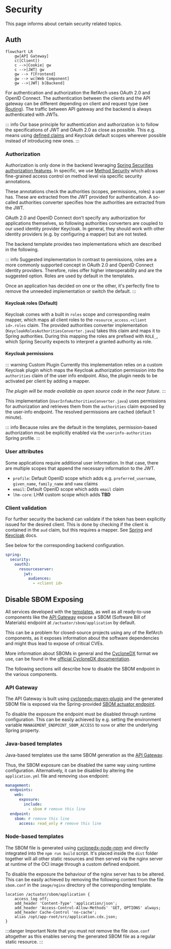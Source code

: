 # Security

This page informs about certain security related topics.

## Auth

```mermaid
flowchart LR
    gw[API Gateway]
    c([Client])
    c -->|Cookie| gw
    c -->|JWT| gw
    gw --> f[Frontend]
    gw --> wc[Web Component]
    gw -->|JWT| b[Backend]
```

For authentication and authorization the RefArch uses OAuth 2.0 and OpenID Connect.
The authentication between the clients and the API gateway can be different depending on client and request type (see [Routing](../gateway.md#routing)).
The traffic between API gateway and the backend is always authenticated with JWTs.

::: info
Our base principle for authentication and authorization is to follow the specifications of JWT and OAuth 2.0 as close as possible.
This e.g. means using [defined claims](https://www.iana.org/assignments/jwt/jwt.xhtml) and Keycloak default scopes wherever possible instead of introducing new ones.
:::

### Authorization

Authorization is only done in the backend leveraging [Spring Securities authorization features](https://docs.spring.io/spring-security/reference/servlet/authorization/index.html).
In specific, we use [Method Security](https://docs.spring.io/spring-security/reference/servlet/authorization/method-security.html) which allows fine-grained access control on method level via specific security annotations.

These annotations check the authorities (scopes, permissions, roles) a user has. These are extracted from the JWT provided for authentication.
A so-called authorities converter specifies how the authorities are extracted from the JWT.

OAuth 2.0 and OpenID Connect don't specify any authorization for applications themselves, so following authorities converters are coupled to our used identity provider Keycloak.
In general, they should work with other identity providers (e.g. by configuring a mapper) but are not tested.

The backend template provides two implementations which are described in the following.

::: info Suggested implementation
In contrast to permissions, roles are a more commonly supported concept in OAuth 2.0 and OpenID Connect identity providers.
Therefore, roles offer higher interoperability and are the suggested option. Roles are used by default in the templates.

Once an application has decided on one or the other, it's perfectly fine to remove the unneeded implementation or switch the default.
:::

#### Keycloak roles (Default)

Keycloak comes with a built in `roles` scope and corresponding realm mapper, which maps all client roles to the `resource_access.<client id>.roles` claim.
The provided authorities converter implementation (`KeycloakRolesAuthoritiesConverter.java`) takes this claim and maps it to Spring authorities.
During this mapping the roles are prefixed with `ROLE_`, which Spring Security expects to interpret a granted authority as role.

#### Keycloak permissions

::: warning Custom Plugin
Currently this implementation relies on a custom Keycloak plugin which maps the Keycloak authorization permission into the
`authorities` claim of the user info endpoint. Also, the plugin needs to be activated per client by adding a mapper.

_The plugin will be made available as open source code in the near future._
:::

This implementation (`UserInfoAuthoritiesConverter.java`) uses permissions for authorization and retrieves them from the `authorities` claim exposed by the user-info endpoint.
The resolved permissions are cached (default 1 minute).

::: info
Because roles are the default in the templates, permission-based authorization must be explicitly enabled via the `userinfo-authorities` Spring profile.
:::

### User attributes

Some applications require additional user information.
In that case, there are multiple scopes that append the necessary information to the JWT.

- `profile`: Default OpenID scope which adds e.g. `preferred_username`, `given_name`, `family_name` and `name` claims
- `email`: Default OpenID scope which adds `email` claim
- `lhm-core`: LHM custom scope which adds **TBD**

### Client validation

For further security the backend can validate if the token has been explicitly issued for the desired client.
This is done by checking if the client is contained in the `aud` claim, but this requires a mapper.
See [Spring](https://docs.spring.io/spring-security/reference/servlet/oauth2/resource-server/jwt.html#_supplying_audiences) and
[Keycloak](https://www.keycloak.org/docs/latest/server_admin/#_audience_resolve) docs.

See below for the corresponding backend configuration.

```yaml
spring:
  security:
    oauth2:
      resourceserver:
        jwt:
          audiences:
            - <client id>
```

## Disable SBOM Exposing

All services developed with the [templates](/overview#Templates), as well as all ready-to-use components like the [API Gateway](/overview#api-gateway) expose a SBOM (Software Bill of Materials) endpoint at `/actuator/sbom/application` by default.

This can be a problem for closed-source projects using any of the RefArch components, as it exposes information about the software dependencies and might thus lead to expose of critical CVEs.

More information about SBOMs in general and the [CycloneDX](https://cyclonedx.org/) format we use, can be found in the [official CycloneDX documentation](https://cyclonedx.org/specification/overview/).

The following sections will describe how to disable the SBOM endpoint in the various components.

### API Gateway

The API Gateway is built using [cyclonedx-maven-plugin](https://github.com/CycloneDX/cyclonedx-maven-plugin) and the generated SBOM file is exposed via the Spring-provided [SBOM actuator endpoint](https://docs.spring.io/spring-boot/api/rest/actuator/sbom.html).

To disable the exposure the endpoint must be disabled through runtime configuration.
This can be easily achieved by e.g. setting the environment variable `MANAGEMENT_ENDPOINT_SBOM_ACCESS` to `none` or alter the underlying Spring property.

### Java-based templates

Java-based templates use the same SBOM generation as the [API Gateway](#api-gateway).

Thus, the SBOM exposure can be disabled the same way using runtime configuration.
Alternatively, it can be disabled by altering the `application.yml` file and removing `sbom` endpoint:

```yaml
management:
  endpoints:
    web:
      exposure:
        include:
          - sbom # remove this line
  endpoint:
    sbom: # remove this line
      access: read_only # remove this line
```

### Node-based templates

The SBOM file is generated using [cyclonedx-node-npm](https://github.com/CycloneDX/cyclonedx-node-npm) and directly integrated into the `npm run build` script.
It's placed inside the `dist` folder together will all other static resources and then served via the nginx server at runtime of the OCI image through a custom defined endpoint.

To disable the exposure the behaviour of the nginx server has to be altered.
This can be easily achieved by removing the following content from the file `sbom.conf` in the `image/nginx` directory of the corresponding template.

```text
location /actuator/sbom/application {
    access_log off;
    add_header 'Content-Type' 'application/json';
    add_header 'Access-Control-Allow-Methods' 'GET, OPTIONS' always;
    add_header Cache-Control 'no-cache';
    alias /opt/app-root/src/application.cdx.json;
}
```

:::danger Important
Note that you must not remove the file `sbom.conf` altogether as this enables serving the generated SBOM file as a regular static resource.
:::
